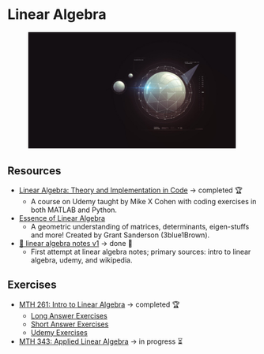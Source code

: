 # Linear Algebra

<p align="center">
  <kbd>
    <img width="420" src="../../assets/images/applied.jpg">
  </kbd>
</p>

## Resources

- [Linear Algebra: Theory and Implementation in Code](https://www.udemy.com/course/linear-algebra-theory-and-implementation/) &rarr; completed 🏆
  - A course on Udemy taught by Mike X Cohen with coding exercises in both MATLAB and Python.
- [Essence of Linear Algebra](https://www.youtube.com/playlist?list=PLZHQObOWTQDPD3MizzM2xVFitgF8hE_ab)
  - A geometric understanding of matrices, determinants, eigen-stuffs and more! Created by Grant Sanderson (3blue1Brown).
- [📑 linear algebra notes v1](http://raw.githubusercontent.com/nosvagor/notes/main/assets/prior/mth-261.pdf) &rarr; done 🏫
  - First attempt at linear algebra notes; primary sources: intro to linear algebra, udemy, and wikipedia.

## Exercises

- [MTH 261: Intro to Linear Algebra](/python/linear/mth-261) &rarr; completed 🏆
  - [Long Answer Exercises](/python/linear/mth-261/long-answer)
  - [Short Answer Exercises](/python/linear/mth-261/short-answer)
  - [Udemy Exercises](/python/linear/mth-261/udemy)
- [MTH 343: Applied Linear Algebra](/python/linear/mth-343) &rarr; in progress ⏳
